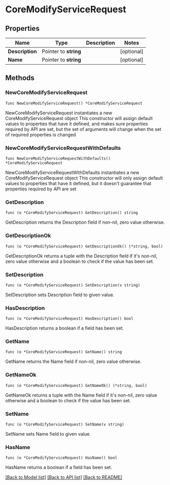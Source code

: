# CoreModifyServiceRequest

## Properties

Name | Type | Description | Notes
------------ | ------------- | ------------- | -------------
**Description** | Pointer to **string** |  | [optional] 
**Name** | Pointer to **string** |  | [optional] 

## Methods

### NewCoreModifyServiceRequest

`func NewCoreModifyServiceRequest() *CoreModifyServiceRequest`

NewCoreModifyServiceRequest instantiates a new CoreModifyServiceRequest object
This constructor will assign default values to properties that have it defined,
and makes sure properties required by API are set, but the set of arguments
will change when the set of required properties is changed

### NewCoreModifyServiceRequestWithDefaults

`func NewCoreModifyServiceRequestWithDefaults() *CoreModifyServiceRequest`

NewCoreModifyServiceRequestWithDefaults instantiates a new CoreModifyServiceRequest object
This constructor will only assign default values to properties that have it defined,
but it doesn't guarantee that properties required by API are set

### GetDescription

`func (o *CoreModifyServiceRequest) GetDescription() string`

GetDescription returns the Description field if non-nil, zero value otherwise.

### GetDescriptionOk

`func (o *CoreModifyServiceRequest) GetDescriptionOk() (*string, bool)`

GetDescriptionOk returns a tuple with the Description field if it's non-nil, zero value otherwise
and a boolean to check if the value has been set.

### SetDescription

`func (o *CoreModifyServiceRequest) SetDescription(v string)`

SetDescription sets Description field to given value.

### HasDescription

`func (o *CoreModifyServiceRequest) HasDescription() bool`

HasDescription returns a boolean if a field has been set.

### GetName

`func (o *CoreModifyServiceRequest) GetName() string`

GetName returns the Name field if non-nil, zero value otherwise.

### GetNameOk

`func (o *CoreModifyServiceRequest) GetNameOk() (*string, bool)`

GetNameOk returns a tuple with the Name field if it's non-nil, zero value otherwise
and a boolean to check if the value has been set.

### SetName

`func (o *CoreModifyServiceRequest) SetName(v string)`

SetName sets Name field to given value.

### HasName

`func (o *CoreModifyServiceRequest) HasName() bool`

HasName returns a boolean if a field has been set.


[[Back to Model list]](../README.md#documentation-for-models) [[Back to API list]](../README.md#documentation-for-api-endpoints) [[Back to README]](../README.md)


